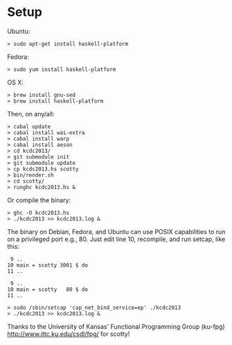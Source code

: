 Setup
========

Ubuntu:

    > sudo apt-get install haskell-platform

Fedora:

    > sudo yum install haskell-platform

OS X:

    > brew install gnu-sed
    > brew install haskell-platform

Then, on any/all:

    > cabal update
    > cabal install wai-extra
    > cabal install warp
    > cabal install aeson
    > cd kcdc2013/
    > git submodule init
    > git submodule update
    > cp kcdc2013.hs scotty
    > bin/render.sh
    > cd scotty/
    > runghc kcdc2013.hs &

Or compile the binary:

    > ghc -O kcdc2013.hs
    > ./kcdc2013 >> kcdc2013.log &

The binary on Debian, Fedora, and Ubuntu can use POSIX capabilities to run on a privileged port e.g., 80.  Just edit line 10, recompile, and run setcap, like this:

     9 ..
    10 main = scotty 3001 $ do
    11 ..

     9 ..
    10 main = scotty   80 $ do
    11 ..

    > sudo /sbin/setcap 'cap_net_bind_service=ep' ./kcdc2013
    > ./kcdc2013 >> kcdc2013.log &


Thanks to the University of Kansas' Functional Programming Group (ku-fpg) http://www.ittc.ku.edu/csdl/fpg/ for scotty!
